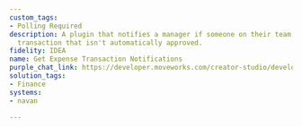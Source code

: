 ```yaml
---
custom_tags:
- Polling Required
description: A plugin that notifies a manager if someone on their team submitted a
  transaction that isn't automatically approved.
fidelity: IDEA
name: Get Expense Transaction Notifications
purple_chat_link: https://developer.moveworks.com/creator-studio/developer-tools/purple-chat-builder/?workspace=%7B%22title%22%3A%22My+Workspace%22%2C%22botSettings%22%3A%7B%22name%22%3A%22%22%2C%22imageUrl%22%3A%22%22%7D%2C%22mocks%22%3A%5B%7B%22id%22%3A2253%2C%22title%22%3A%22New+Mock%22%2C%22transcript%22%3A%7B%22messages%22%3A%5B%7B%22from%22%3A%22ANNOTATION%22%2C%22text%22%3A%22Trigger%3A+Manager+receives+a+notification+when+a+team+member%27s+transaction+requires+approval.%22%7D%2C%7B%22from%22%3A%22ANNOTATION%22%2C%22text%22%3A%22Action%3A+Manager+can+approve%2Freject+the+pending+transaction+directly+through+chat.%22%7D%2C%7B%22from%22%3A%22BOT%22%2C%22text%22%3A%22%3Cp%3E%F0%9F%94%94+Notification%3A+A+transaction+submitted+by+Jane+Doe+requires+your+approval.%3Cbr%3E%3C%2Fp%3E%22%2C%22cards%22%3A%5B%7B%22title%22%3A%22%3Cp%3ETransaction+Details%3Cbr%3E%3C%2Fp%3E%22%2C%22text%22%3A%22%3Cp%3E%3Cb%3EEmployee%3A+%3C%2Fb%3EJane+Doe%3Cbr%3E%3Cb%3ETransaction+Type%3A+%3C%2Fb%3EExpense+Report%3Cbr%3E%3Cb%3EAmount%3A+%3C%2Fb%3E%24150%3Cbr%3E%3Cb%3EDate%3A+%3C%2Fb%3E2023-04-15%3Cbr%3E%3Cb%3ECategory%3A+%3C%2Fb%3ETravel+-+Lodging%3Cbr%3E%3C%2Fp%3E%22%2C%22buttons%22%3A%5B%7B%22style%22%3A%22PRIMARY%22%2C%22text%22%3A%22Approve%22%7D%2C%7B%22text%22%3A%22Reject%22%7D%5D%7D%5D%7D%5D%2C%22settings%22%3A%7B%22colorStyle%22%3A%22LIGHT%22%2C%22startTime%22%3A%2211%3A43%2BAM%22%2C%22defaultPerson%22%3A%22GWEN%22%2C%22editable%22%3Atrue%2C%22botName%22%3A%22%22%2C%22botImageUrl%22%3A%22%22%7D%7D%7D%5D%7D
solution_tags:
- Finance
systems:
- navan

---
```

